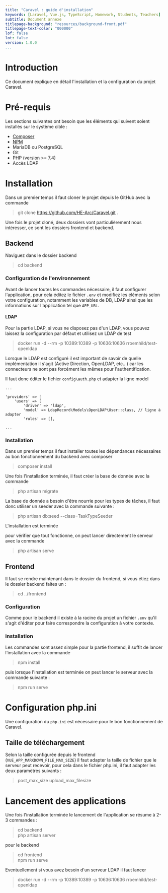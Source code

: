 ```yaml
---
title: "Caravel : guide d'installation"
keywords: [Laravel, Vue.js, TypeScript, Homework, Students, Teachers]
subtitle: Document annexe
titlepage-background: "resources/background-front.pdf"
titlepage-text-color: "000000"
lof: false
lot: false
version: 1.0.0
...
```


# Introduction
Ce document explique en détail l'installation et la configuration du projet Caravel.

# Pré-requis
Les sections suivantes ont besoin que les éléments qui suivent soient installés sur le système cible :

* [Composer](https://getcomposer.org/)
* [NPM](https://www.npmjs.com/)
* MariaDB ou PostgreSQL
* Git
* PHP (version >= 7.4)
* Accès LDAP

# Installation
Dans un premier temps il faut cloner le projet depuis le GitHub avec la commande 

> git clone https://github.com/HE-Arc/Caravel.git .

Une fois le projet cloné, deux dossiers vont particulièrement nous intéresser, ce sont les dossiers frontend et backend.

## Backend
Naviguez dans le dossier backend

> cd backend

### Configuration de l'environnement
Avant de lancer toutes les commandes nécessaire, il faut configurer l'application, pour cela éditez le fichier `.env` et modifiez les éléments selon votre configuration, notamment les variables de DB, LDAP ainsi que les informations sur l'application tel que `APP_URL`.

#### LDAP 
Pour la partie LDAP, si vous ne disposez pas d'un LDAP, vous pouvez laissez la configuration par défaut et utilisez un LDAP de test 

> docker run -d --rm -p 10389:10389 -p 10636:10636 rroemhild/test-openldap

Lorsque le LDAP est configuré il est important de savoir de quelle implémentation il s'agit (Active Direction, OpenLDAP, etc...) car les connecteurs ne sont pas forcément les mêmes pour l'authentification. 

Il faut donc éditer le fichier `config\auth.php` et adapter la ligne model 

```{.php caption="configuration de la connexion LDAP"}
...

'providers' => [
    'users' => [
        'driver' => 'ldap',
        'model' => LdapRecord\Models\OpenLDAP\User::class, // ligne à adapter
        'rules' => [],

...
```

### Installation
Dans un premier temps il faut installer toutes les dépendances nécessaires au bon fonctionnement du backend avec composer

> composer install

Une fois l'installation terminée, il faut créer la base de donnée avec la commande 

> php artisan migrate

La base de donnée a besoin d'être nourrie pour les types de tâches, il faut donc utiliser un seeder avec la commande suivante :

> php artisan db:seed --class=TaskTypeSeeder

L'installation est terminée

pour vérifier que tout fonctionne, on peut lancer directement le serveur avec la commande 

> php artisan serve

## Frontend
Il faut se rendre maintenant dans le dossier du frontend, si vous étiez dans le dossier backend faites un : 

> cd ../frontend

### Configuration 
Comme pour le backend il existe à la racine du projet un fichier `.env` qu'il s'agit d'éditer pour faire correspondre la configuration à votre contexte.

### installation
Les commandes sont assez simple pour la partie frontend, il suffit de lancer l'installation avec la commande 

> npm install

puis lorsque l'installation est terminée on peut lancer le serveur avec la commande suivante : 

> npm run serve


# Configuration php.ini
Une configuration du `php.ini` est nécessaire pour le bon fonctionnement de Caravel.

## Taille de téléchargement
Selon la taille configurée depuis le frontend (`VUE_APP_MARKDOWN_FILE_MAX_SIZE`) il faut adapter la taille de fichier que le serveur peut recevoir, pour cela dans le fichier php.ini, il faut adapter les deux paramètres suivants : 

> post_max_size
> upload_max_filesize

# Lancement des applications 
Une fois l'installation terminée le lancement de l'application se résume à 2-3 commandes : 

> cd backend \
> php artisan server

pour le backend 

> cd frontend \
> npm run serve

Eventuellement si vous avez besoin d'un serveur LDAP il faut lancer 

> docker run -d --rm -p 10389:10389 -p 10636:10636 rroemhild/test-openldap
